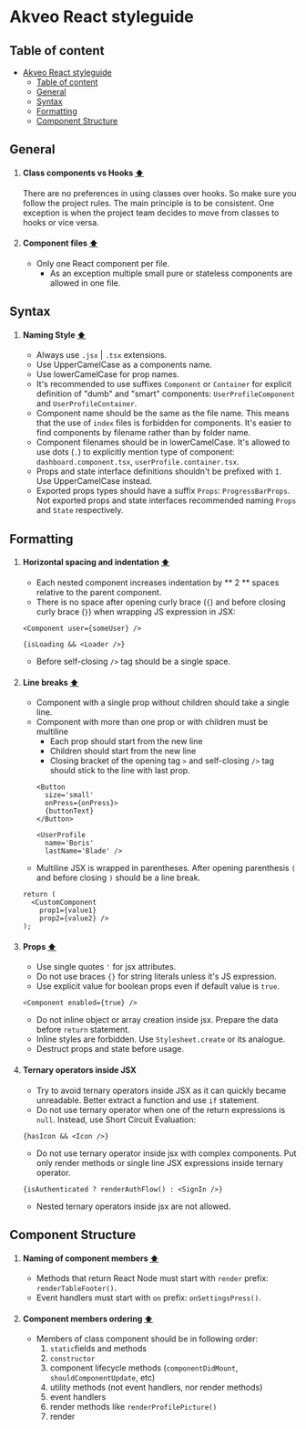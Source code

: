 # Akveo React styleguide

## Table of content

- [Akveo React styleguide](#akveo-react-styleguide)
  - [Table of content](#table-of-content)
  - [General](#general)
  - [Syntax](#syntax)
  - [Formatting](#formatting)
  - [Component Structure](#component-structure)


## General

1. #### Class components vs Hooks **[⬆](#table-of-content)**

   There are no preferences in using classes over hooks. So make sure you follow the project rules.  The main principle is to be consistent. One exception is when the project team decides to move from classes to hooks or vice versa.

1. #### Component files **[⬆](#table-of-content)**

   * Only one React component per file.
     * As an exception multiple small pure or stateless components are allowed in one file.

## Syntax

1. #### Naming Style **[⬆](#table-of-content)**

   * Always use `.jsx` | `.tsx` extensions.
   * Use UpperCamelCase as a components name.
   * Use lowerCamelCase for prop names.
   * It's recommended to use suffixes `Component` or `Container` for explicit definition of "dumb" and "smart" components: `UserProfileComponent` and `UserProfileContainer`.
   * Component name should be the same as the file name. This means that the use of `index` files is forbidden for components. It's easier to find components by filename rather than by folder name.
   * Component filenames should be in lowerCamelCase. It's allowed to use dots (`.`) to explicitly mention type of component: `dashboard.component.tsx`, `userProfile.container.tsx`.
   * Props and state interface definitions shouldn't be prefixed with `I`. Use UpperCamelCase instead.
   * Exported props types should have a suffix `Props`: `ProgressBarProps`. Not exported props and state interfaces recommended naming `Props` and `State` respectively.

## Formatting

1. #### Horizontal spacing and indentation **[⬆](#table-of-content)**

   * Each nested component increases indentation by ** 2 ** spaces relative to the parent component.
   * There is no space after opening curly brace (`{`) and before closing curly brace (`}`) when wrapping JS expression in JSX:
   ```tsx
   <Component user={someUser} />

   {isLoading && <Loader />}
   ```
   * Before self-closing `/>` tag should be a single space.

1. #### Line breaks **[⬆](#table-of-content)**

   * Component with a single prop without children should take a single line.
   * Component with more than one prop or with children must be multiline
     * Each prop should start from the new line
     * Children should start from the new line
     * Closing bracket of the opening tag `>` and self-closing `/>` tag should stick to the line with last prop.
     ```tsx
     <Button
       size='small'
       onPress={onPress}>
       {buttonText}
     </Button>

     <UserProfile
       name='Boris'
       lastName='Blade' />
     ```
   * Multiline JSX is wrapped in parentheses. After opening parenthesis `(` and before closing `)` should be a line break.
   ```tsx
   return (
     <CustomComponent
       prop1={value1}
       prop2={value2} />
   );
   ```

1. #### Props **[⬆](#table-of-content)**

   * Use single quotes `'` for jsx attributes.
   * Do not use braces `{}` for string literals unless it's JS expression.
   * Use explicit value for boolean props even if default value is `true`.
   ```tsx
   <Component enabled={true} />
   ```
   * Do not inline object or array creation inside jsx. Prepare the data before `return` statement.
   * Inline styles are forbidden. Use `Stylesheet.create` or its analogue.
   * Destruct props and state before usage.


1. #### Ternary operators inside JSX
   * Try to avoid ternary operators inside JSX as it can quickly became unreadable. Better extract a function and use `if` statement.
   * Do not use ternary operator when one of the return expressions is `null`. Instead, use Short Circuit Evaluation:
   ```tsx
   {hasIcon && <Icon />}
   ```
   * Do not use ternary operator inside jsx with complex components. Put only render methods or single line JSX expressions inside ternary operator.
   ```tsx
   {isAuthenticated ? renderAuthFlow() : <SignIn />}
   ```
   * Nested ternary operators inside jsx are not allowed.

## Component Structure

1. #### Naming of component members **[⬆](#table-of-content)**

   * Methods that return React Node must start with `render` prefix: `renderTableFooter()`.
   * Event handlers must start with `on` prefix: `onSettingsPress()`.

1. #### Component members ordering **[⬆](#table-of-content)**

   * Members of class component should be in following order:
     1. `static`fields and methods
     1. `constructor`
     1. component lifecycle methods (`componentDidMount`, `shouldComponentUpdate`, etc)
     1. utility methods (not event handlers, nor render methods)
     1. event handlers
     1. render methods like `renderProfilePicture()`
     1. render
